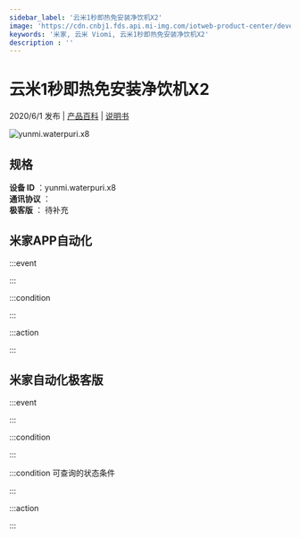```yaml
---
sidebar_label: '云米1秒即热免安装净饮机X2'
image: 'https://cdn.cnbj1.fds.api.mi-img.com/iotweb-product-center/developer_1587716311535oriS9WCs.png?GalaxyAccessKeyId=AKVGLQWBOVIRQ3XLEW&Expires=9223372036854775807&Signature=zQHXVuDaZ7TRWBJAFomgtL3BrQU='
keywords: '米家, 云米 Viomi, 云米1秒即热免安装净饮机X2'
description : ''
---
```

# 云米1秒即热免安装净饮机X2

2020/6/1 发布 | [产品百科](https://home.mi.com/webapp/content/baike/product/index.html?model=yunmi.waterpuri.x8/) | [说明书](https://home.mi.com/views/introduction.html?model=yunmi.waterpuri.x8&region=cn)

![yunmi.waterpuri.x8](https://cdn.cnbj1.fds.api.mi-img.com/iotweb-product-center/developer_1587716311535oriS9WCs.png?GalaxyAccessKeyId=AKVGLQWBOVIRQ3XLEW&Expires=9223372036854775807&Signature=zQHXVuDaZ7TRWBJAFomgtL3BrQU=)

## 规格  
> 
**设备 ID** ：yunmi.waterpuri.x8  
**通讯协议** ：  
**极客版**  ： 待补充 


## 米家APP自动化  

:::event  

:::

:::condition  

:::

:::action   

:::

## 米家自动化极客版  

:::event  

:::

:::condition  

:::

:::condition 可查询的状态条件  

:::

:::action  

:::

        
